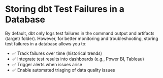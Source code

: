 # Storing dbt Test Failures in a Database
By default, dbt only logs test failures in the command output and artifacts (target/ folder). However, for better monitoring and troubleshooting, storing test failures in a database allows you to:

+ ✅ Track failures over time (historical trends)
+ ✅ Integrate test results into dashboards (e.g., Power BI, Tableau)
+ ✅ Trigger alerts when issues arise
+ ✅ Enable automated triaging of data quality issues
